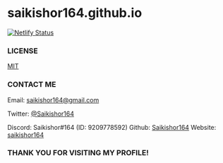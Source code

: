  # saikishor164.github.io

[![Netlify Status](https://api.netlify.com/api/v1/badges/e706bf5b-b992-43bc-b099-8f4c4cbae341/deploy-status)](https://app.netlify.com/sites/saikishor/deploys)


### LICENSE
[MIT](
    https://github.com/Saikishor164/saikishor164/blob/main/LICENSE
)

### CONTACT ME
Email: [saikishor164@gmail.com](mailto:saikishor164@gmail.com)

Twitter: [@Saikishor164](https://twitter.com/saikishor164)

Discord: Saikishor#164  (ID:  9209778592)
Github: [Saikishor164](http://github.com/Saikishor164)
Website: [saikishor164](https://saikishor.netlify.app)

### THANK YOU FOR VISITING MY PROFILE!</h3>